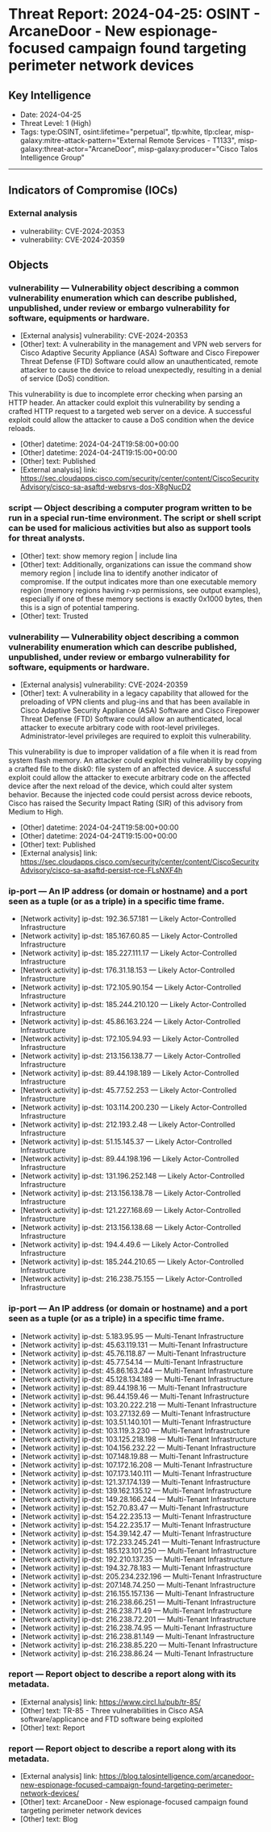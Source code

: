 # Threat Report: 2024-04-25: OSINT - ArcaneDoor - New espionage-focused campaign found targeting perimeter network devices


## Key Intelligence
* Date: 2024-04-25
* Threat Level: 1 (High)
* Tags: type:OSINT, osint:lifetime="perpetual", tlp:white, tlp:clear, misp-galaxy:mitre-attack-pattern="External Remote Services - T1133", misp-galaxy:threat-actor="ArcaneDoor", misp-galaxy:producer="Cisco Talos Intelligence Group"

---

## Indicators of Compromise (IOCs)
### External analysis
* vulnerability: CVE-2024-20353
* vulnerability: CVE-2024-20359

## Objects
### vulnerability — Vulnerability object describing a common vulnerability enumeration which can describe published, unpublished, under review or embargo vulnerability for software, equipments or hardware.
* [External analysis] vulnerability: CVE-2024-20353
* [Other] text: A vulnerability in the management and VPN web servers for Cisco Adaptive Security Appliance (ASA) Software and Cisco Firepower Threat Defense (FTD) Software could allow an unauthenticated, remote attacker to cause the device to reload unexpectedly, resulting in a denial of service (DoS) condition.

 This vulnerability is due to incomplete error checking when parsing an HTTP header. An attacker could exploit this vulnerability by sending a crafted HTTP request to a targeted web server on a device. A successful exploit could allow the attacker to cause a DoS condition when the device reloads.
* [Other] datetime: 2024-04-24T19:58:00+00:00
* [Other] datetime: 2024-04-24T19:15:00+00:00
* [Other] text: Published
* [External analysis] link: https://sec.cloudapps.cisco.com/security/center/content/CiscoSecurityAdvisory/cisco-sa-asaftd-websrvs-dos-X8gNucD2

### script — Object describing a computer program written to be run in a special run-time environment. The script or shell script can be used for malicious activities but also as support tools for threat analysts.
* [Other] text: show memory region | include lina
* [Other] text: Additionally, organizations can issue the command show memory region | include lina to identify another indicator of compromise. If the output indicates more than one executable memory region (memory regions having r-xp permissions, see output examples), especially if one of these memory sections is exactly 0x1000 bytes, then this is a sign of potential tampering.
* [Other] text: Trusted

### vulnerability — Vulnerability object describing a common vulnerability enumeration which can describe published, unpublished, under review or embargo vulnerability for software, equipments or hardware.
* [External analysis] vulnerability: CVE-2024-20359
* [Other] text: A vulnerability in a legacy capability that allowed for the preloading of VPN clients and plug-ins and that has been available in Cisco Adaptive Security Appliance (ASA) Software and Cisco Firepower Threat Defense (FTD) Software could allow an authenticated, local attacker to execute arbitrary code with root-level privileges. Administrator-level privileges are required to exploit this vulnerability.

 This vulnerability is due to improper validation of a file when it is read from system flash memory. An attacker could exploit this vulnerability by copying a crafted file to the disk0: file system of an affected device. A successful exploit could allow the attacker to execute arbitrary code on the affected device after the next reload of the device, which could alter system behavior. Because the injected code could persist across device reboots, Cisco has raised the Security Impact Rating (SIR) of this advisory from Medium to High.
* [Other] datetime: 2024-04-24T19:58:00+00:00
* [Other] datetime: 2024-04-24T19:15:00+00:00
* [Other] text: Published
* [External analysis] link: https://sec.cloudapps.cisco.com/security/center/content/CiscoSecurityAdvisory/cisco-sa-asaftd-persist-rce-FLsNXF4h

### ip-port — An IP address (or domain or hostname) and a port seen as a tuple (or as a triple) in a specific time frame.
* [Network activity] ip-dst: 192.36.57.181 — Likely Actor-Controlled Infrastructure
* [Network activity] ip-dst: 185.167.60.85 — Likely Actor-Controlled Infrastructure
* [Network activity] ip-dst: 185.227.111.17 — Likely Actor-Controlled Infrastructure
* [Network activity] ip-dst: 176.31.18.153 — Likely Actor-Controlled Infrastructure
* [Network activity] ip-dst: 172.105.90.154 — Likely Actor-Controlled Infrastructure
* [Network activity] ip-dst: 185.244.210.120 — Likely Actor-Controlled Infrastructure
* [Network activity] ip-dst: 45.86.163.224 — Likely Actor-Controlled Infrastructure
* [Network activity] ip-dst: 172.105.94.93 — Likely Actor-Controlled Infrastructure
* [Network activity] ip-dst: 213.156.138.77 — Likely Actor-Controlled Infrastructure
* [Network activity] ip-dst: 89.44.198.189 — Likely Actor-Controlled Infrastructure
* [Network activity] ip-dst: 45.77.52.253 — Likely Actor-Controlled Infrastructure
* [Network activity] ip-dst: 103.114.200.230 — Likely Actor-Controlled Infrastructure
* [Network activity] ip-dst: 212.193.2.48 — Likely Actor-Controlled Infrastructure
* [Network activity] ip-dst: 51.15.145.37 — Likely Actor-Controlled Infrastructure
* [Network activity] ip-dst: 89.44.198.196 — Likely Actor-Controlled Infrastructure
* [Network activity] ip-dst: 131.196.252.148 — Likely Actor-Controlled Infrastructure
* [Network activity] ip-dst: 213.156.138.78 — Likely Actor-Controlled Infrastructure
* [Network activity] ip-dst: 121.227.168.69 — Likely Actor-Controlled Infrastructure
* [Network activity] ip-dst: 213.156.138.68 — Likely Actor-Controlled Infrastructure
* [Network activity] ip-dst: 194.4.49.6 — Likely Actor-Controlled Infrastructure
* [Network activity] ip-dst: 185.244.210.65 — Likely Actor-Controlled Infrastructure
* [Network activity] ip-dst: 216.238.75.155 — Likely Actor-Controlled Infrastructure

### ip-port — An IP address (or domain or hostname) and a port seen as a tuple (or as a triple) in a specific time frame.
* [Network activity] ip-dst: 5.183.95.95 — Multi-Tenant Infrastructure
* [Network activity] ip-dst: 45.63.119.131 — Multi-Tenant Infrastructure
* [Network activity] ip-dst: 45.76.118.87 — Multi-Tenant Infrastructure
* [Network activity] ip-dst: 45.77.54.14 — Multi-Tenant Infrastructure
* [Network activity] ip-dst: 45.86.163.244 — Multi-Tenant Infrastructure
* [Network activity] ip-dst: 45.128.134.189 — Multi-Tenant Infrastructure
* [Network activity] ip-dst: 89.44.198.16 — Multi-Tenant Infrastructure
* [Network activity] ip-dst: 96.44.159.46 — Multi-Tenant Infrastructure
* [Network activity] ip-dst: 103.20.222.218 — Multi-Tenant Infrastructure
* [Network activity] ip-dst: 103.27.132.69 — Multi-Tenant Infrastructure
* [Network activity] ip-dst: 103.51.140.101 — Multi-Tenant Infrastructure
* [Network activity] ip-dst: 103.119.3.230 — Multi-Tenant Infrastructure
* [Network activity] ip-dst: 103.125.218.198 — Multi-Tenant Infrastructure
* [Network activity] ip-dst: 104.156.232.22 — Multi-Tenant Infrastructure
* [Network activity] ip-dst: 107.148.19.88 — Multi-Tenant Infrastructure
* [Network activity] ip-dst: 107.172.16.208 — Multi-Tenant Infrastructure
* [Network activity] ip-dst: 107.173.140.111 — Multi-Tenant Infrastructure
* [Network activity] ip-dst: 121.37.174.139 — Multi-Tenant Infrastructure
* [Network activity] ip-dst: 139.162.135.12 — Multi-Tenant Infrastructure
* [Network activity] ip-dst: 149.28.166.244 — Multi-Tenant Infrastructure
* [Network activity] ip-dst: 152.70.83.47 — Multi-Tenant Infrastructure
* [Network activity] ip-dst: 154.22.235.13 — Multi-Tenant Infrastructure
* [Network activity] ip-dst: 154.22.235.17 — Multi-Tenant Infrastructure
* [Network activity] ip-dst: 154.39.142.47 — Multi-Tenant Infrastructure
* [Network activity] ip-dst: 172.233.245.241 — Multi-Tenant Infrastructure
* [Network activity] ip-dst: 185.123.101.250 — Multi-Tenant Infrastructure
* [Network activity] ip-dst: 192.210.137.35 — Multi-Tenant Infrastructure
* [Network activity] ip-dst: 194.32.78.183 — Multi-Tenant Infrastructure
* [Network activity] ip-dst: 205.234.232.196 — Multi-Tenant Infrastructure
* [Network activity] ip-dst: 207.148.74.250 — Multi-Tenant Infrastructure
* [Network activity] ip-dst: 216.155.157.136 — Multi-Tenant Infrastructure
* [Network activity] ip-dst: 216.238.66.251 — Multi-Tenant Infrastructure
* [Network activity] ip-dst: 216.238.71.49 — Multi-Tenant Infrastructure
* [Network activity] ip-dst: 216.238.72.201 — Multi-Tenant Infrastructure
* [Network activity] ip-dst: 216.238.74.95 — Multi-Tenant Infrastructure
* [Network activity] ip-dst: 216.238.81.149 — Multi-Tenant Infrastructure
* [Network activity] ip-dst: 216.238.85.220 — Multi-Tenant Infrastructure
* [Network activity] ip-dst: 216.238.86.24 — Multi-Tenant Infrastructure

### report — Report object to describe a report along with its metadata.
* [External analysis] link: https://www.circl.lu/pub/tr-85/
* [Other] text: TR-85 - Three vulnerabilities in Cisco ASA software/applicance and FTD software being exploited
* [Other] text: Report

### report — Report object to describe a report along with its metadata.
* [External analysis] link: https://blog.talosintelligence.com/arcanedoor-new-espionage-focused-campaign-found-targeting-perimeter-network-devices/
* [Other] text: ArcaneDoor - New espionage-focused campaign found targeting perimeter network devices
* [Other] text: Blog
